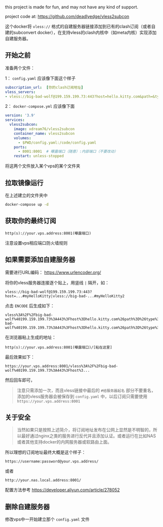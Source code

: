this project is made for fun, and may not have any kind of support.

project code at: https://github.com/deadlyedge/vless2subcon

这个docker将 `vless://` 格式的自建服务器链接添加到已有的clash订阅（或者自建的subconvert docker），在支持vless的clash内核中（如meta内核）实现添加自建服务器。

## 开始之前
准备两个文件：

1： `config.yaml` 应该像下面这个样子
```yaml
subscription_url:  [你的clash订阅地址]
vless_servers:
- vless://big-bad-wolf@199.159.199.73:443?host=hello.kitty.com&path=&type=ws&encryption=none&fp=chrome&security=tls&sni=hello.kitty.com#myHelloKittyVlessServer
```

2： `docker-compose.yml` 应该像下面

```yaml
version: '3.9'
services:
  vless2subcon:
    image: xdream76/vless2subcon
    container_name: vless2subcon
    volumes:
      - $PWD/config.yaml:/code/config.yaml
    ports:
      - 8001:8001  # 曝露端口（随意）:内部端口（不要改动）
    restart: unless-stopped
```
将这两个文件放入某个vps的某个文件夹

## 拉取镜像运行
在上述建立的文件夹中
```bash
docker-compose up -d
```

## 获取你的最终订阅

```http
http(s)://your.vps.address:8001(曝露端口)
```
注意设置vps相应端口防火墙规则

## 如果需要添加自建服务器

需要进行URL编码： https://www.urlencoder.org/

将你的vless服务器连接逐个贴上，用竖线 `|` 隔开，如：
```http
vless://big-bad-wolf@199.159.199.73:443?host=...#myHelloKitty|vless://big-bad-...#myHelloKitty2
```
点击 `ENCODE` 后生成如下：
```http
vless%3A%2F%2Fbig-bad-wolf%40199.159.199.73%3A443%3Fhost%3Dhello.kitty.com%26path%3D%26type%3Dws%26encryption%3Dnone%26fp%3Dchrome%26security%3Dtls%26sni%3Dhello.kitty.com%23myHelloKittyVlessServer%7Cvless%3A%2F%2Fbig-bad-wolf%40199.159.199.73%3A443%3Fhost%3Dhello.kitty.com%26path%3D%26type%3Dws%26encryption%3Dnone%26fp%3Dchrome%26security%3Dtls%26sni%3Dhello.kitty.com%23myHelloKittyVlessServer2
```
在浏览器粘上生成的地址：
```http
http(s)://your.vps.address:8001(曝露端口)/[粘在这里]
```
最后效果如下：
```http
https://your.vps.address:8001/vless%3A%2F%2Fbig-bad-wolf%40199.159.199.73%3A443%3Fhost%3...
```
然后回车即可，

>注意只需添加一次，而且vless链接中最后的 `#给服务器起名` 部分不要重名，添加的vless服务器会被保存到 `config.yaml` 中，以后订阅只需要使用 `https://your.vps.address:8001`

## 关于安全

>当然如果只是按照上述简介，将订阅地址发布在公网上显然是不明智的，所以最好通过nginx之类的服务进行反代并且添加认证。或者运行在比如NAS或者其他支持docker的内网服务器或软路由上面。

所以理想的订阅地址最终大概是这个样子：
```http
https://username:password@your.vps.address/
```
或者
```http
http://your.nas.local.address:8001/
```
配置方法参考 https://developer.aliyun.com/article/278052

## 删除自建服务器

修改vps中一开始建立那个 `config.yaml` 文件
